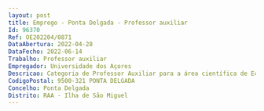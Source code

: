 ```yaml
--- 
layout: post
title: Emprego - Ponta Delgada - Professor auxiliar
Id: 96370
Ref: OE202204/0871
DataAbertura: 2022-04-28
DataFecho: 2022-06-14
Trabalho: Professor auxiliar
Empregador: Universidade dos Açores
Descricao: Categoria de Professor Auxiliar para a área científica de Economia.
CodigoPostal: 9500-321 PONTA DELGADA
Concelho: Ponta Delgada
Distrito: RAA - Ilha de São Miguel
--- 
```

